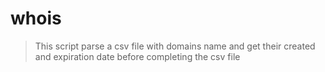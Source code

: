 # whois

> This script parse a csv file with domains name and get their created
and expiration date before completing the csv file